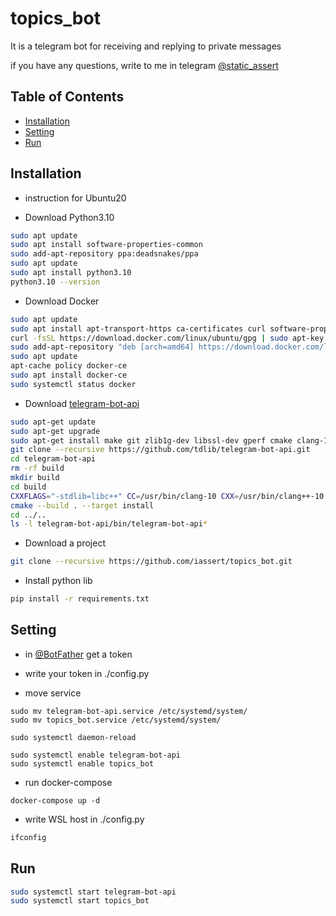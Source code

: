 # topics_bot

It is a telegram bot for receiving and replying to private messages 

if you have any questions, write to me in telegram
[@static_assert](https://t.me/static_assert)

## Table of Contents
- [Installation](#installation)
- [Setting](#setting)
- [Run](#run)

<a name="installation"></a>
## Installation
* instruction for Ubuntu20

- Download Python3.10
```sh
sudo apt update
sudo apt install software-properties-common
sudo add-apt-repository ppa:deadsnakes/ppa
sudo apt update
sudo apt install python3.10
python3.10 --version
```

- Download Docker
```sh
sudo apt update
sudo apt install apt-transport-https ca-certificates curl software-properties-common
curl -fsSL https://download.docker.com/linux/ubuntu/gpg | sudo apt-key add -
sudo add-apt-repository "deb [arch=amd64] https://download.docker.com/linux/ubuntu focal stable"
sudo apt update
apt-cache policy docker-ce
sudo apt install docker-ce
sudo systemctl status docker
```

- Download [telegram-bot-api](https://github.com/tdlib/telegram-bot-api#dependencies)
```sh
sudo apt-get update
sudo apt-get upgrade
sudo apt-get install make git zlib1g-dev libssl-dev gperf cmake clang-10 libc++-dev libc++abi-dev
git clone --recursive https://github.com/tdlib/telegram-bot-api.git
cd telegram-bot-api
rm -rf build
mkdir build
cd build
CXXFLAGS="-stdlib=libc++" CC=/usr/bin/clang-10 CXX=/usr/bin/clang++-10 cmake -DCMAKE_BUILD_TYPE=Release -DCMAKE_INSTALL_PREFIX:PATH=.. ..
cmake --build . --target install
cd ../..
ls -l telegram-bot-api/bin/telegram-bot-api*
```

- Download a project
```sh
git clone --recursive https://github.com/iassert/topics_bot.git
```

- Install python lib
```sh
pip install -r requirements.txt
```

<a name="setting"></a>
## Setting

- in [@BotFather](https://t.me/BotFather) get a token
- write your token in ./config.py

- move service
```
sudo mv telegram-bot-api.service /etc/systemd/system/
sudo mv topics_bot.service /etc/systemd/system/

sudo systemctl daemon-reload

sudo systemctl enable telegram-bot-api
sudo systemctl enable topics_bot
```

- run docker-compose
```
docker-compose up -d
```

- write WSL host in ./config.py
```sh
ifconfig
```

<a name="run"></a>
## Run

```sh
sudo systemctl start telegram-bot-api
sudo systemctl start topics_bot
```

